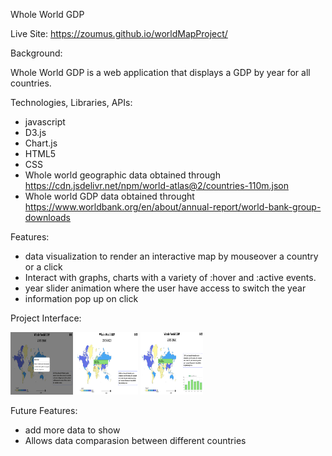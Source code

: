 Whole World GDP

Live Site: https://zoumus.github.io/worldMapProject/

Background: 

   Whole World GDP is a web application that displays a GDP by year for all countries.

Technologies, Libraries, APIs:

   - javascript
   - D3.js
   - Chart.js
   - HTML5
   - CSS
   - Whole world geographic data obtained through https://cdn.jsdelivr.net/npm/world-atlas@2/countries-110m.json
   - Whole world GDP data obtained throught https://www.worldbank.org/en/about/annual-report/world-bank-group-downloads

Features:

   - data visualization to render an interactive map by mouseover a country or a click
   - Interact with graphs, charts with a variety of :hover and :active events.
   - year slider animation where the user have access to switch the year
   - information pop up on click

Project Interface:
   
   <img src="images/githubImag1.png" height="100" width="100">
   <img src="images/githubImag2.png" height="100" width="100">
   <img src="images/githubImag3.png" height="100" width="100">


Future Features:
   - add more data to show
   - Allows data comparasion between different countries
   

   
